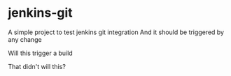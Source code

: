 # jenkins-git

A simple project to test jenkins git integration
And it should be triggered by any change

Will this trigger a build

That didn't will this?
